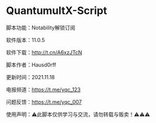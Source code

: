 # QuantumultX-Script

脚本功能：Notability解锁订阅

软件版本：11.0.5


软件下载：http://t.cn/A6xzJTcN

脚本作者：Hausd0rff

更新时间：2021.11.18

电报频道：https://t.me/yqc_123

问题反馈：https://t.me/yqc_007

使用声明：⚠️此脚本仅供学习与交流，请勿转载与贩卖！⚠️⚠️⚠️

